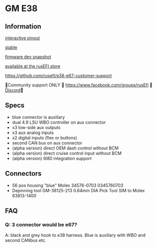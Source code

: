 # GM E38

## Information

[interactive pinout](https://rusefi.com/docs/pinouts/GM-E38/)

[stable](https://rusefi.com/fw-private/lts/lts-25ambrosia/rusefi_bundle_pnp-e38_obfuscated_public.zip)

[firmware dev snapshot](https://rusefi.com/fw-private/rusefi_bundle_pnp-e38_obfuscated_public.zip)

[available at the rusEFI store](https://www.shop.rusefi.com/shop/p/pnp-e38)

https://github.com/rusefi/e38-e67-customer-support

🔴Community support ONLY 🔴 https://www.facebook.com/groups/rusEfi 🔴 [Discord](https://github.com/rusefi/rusefi/wiki/Discord)🔴

## Specs

* blue connector is auxiliary
* dual 4.9 LSU WBO controller on aux connector
* x3 low-side aux outputs
* x3 aux analog inputs
* x2 digital inputs (flex or buttons)
* second CAN bus on aux connector
* (alpha version) direct OEM dash control without BCM
* (alpha version) direct cruise control input without BCM
* (alpha version) 6l80 integration support

## Connectors

* 56 pos housing "blue" Molex 34576-0703 0345760703
* Depinning tool GM-38125-213 0.64mm DIA Pick Tool SIM to Molex 63813-1400

## FAQ

### Q: 3 connector would be e67?

A: black and grey hook to e38 harness. Blue is auxiliary with WBO and second CANbus etc.
